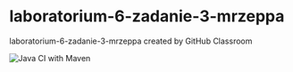# laboratorium-6-zadanie-3-mrzeppa
laboratorium-6-zadanie-3-mrzeppa created by GitHub Classroom

![Java CI with Maven](https://github.com/testowanieaplikacjijavaug/laboratorium-6-zadanie-3-mrzeppa/workflows/Java%20CI%20with%20Maven/badge.svg)
